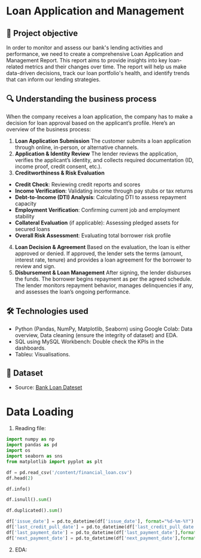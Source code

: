 # Loan Application and Management

## 📌 Project objective
In order to monitor and assess our bank's lending activities and performance, we need to create a comprehensive Loan Application and Management Report. This report aims to provide insights into key loan-related metrics and their changes over time. The report will help us make data-driven decisions, track our loan portfolio's health, and identify trends that can inform our lending strategies.
## 🔍 Understanding the business process
When the company receives a loan application, the company has to make a decision for loan approval based on the applicant’s profile. Here’s an overview of the business process:
1. **Loan Application Submission**
The customer submits a loan application through online, in-person, or alternative channels.
2. **Application & Identity Review**
The lender reviews the application, verifies the applicant’s identity, and collects required documentation (ID, income proof, credit consent, etc.).
3. **Creditworthiness & Risk Evaluation**
- **Credit Check**: Reviewing credit reports and scores
- **Income Verification**: Validating income through pay stubs or tax returns
- **Debt-to-Income (DTI) Analysis**: Calculating DTI to assess repayment capacity
- **Employment Verification**: Confirming current job and employment stability
- **Collateral Evaluation** (if applicable): Assessing pledged assets for secured loans
- **Overall Risk Assessment**: Evaluating total borrower risk profile
4. **Loan Decision & Agreement**
Based on the evaluation, the loan is either approved or denied. If approved, the lender sets the terms (amount, interest rate, tenure) and provides a loan agreement for the borrower to review and sign.
5. **Disbursement & Loan Management**
After signing, the lender disburses the funds. The borrower begins repayment as per the agreed schedule. The lender monitors repayment behavior, manages delinquencies if any, and assesses the loan’s ongoing performance.
## 🛠 Technologies used
- Python (Pandas, NumPy, Matplotlib, Seaborn) using Google Colab: Data overview, Data cleaning (ensure the integrity of dataset) and EDA.
- SQL using MySQL Workbench: Double check the KPIs in the dashboards.
- Tableu: Visualisations.
## 📂 Dataset
- Source: [Bank Loan Dateset]()

# Data Loading
1. Reading file:
```python
import numpy as np
import pandas as pd
import os
import seaborn as sns
from matplotlib import pyplot as plt
```
```python
df = pd.read_csv('/content/financial_loan.csv')
df.head(2)
```
```python
df.info()
```
```python
df.isnull().sum()
```
```python
df.duplicated().sum()
```
```python
df['issue_date'] = pd.to_datetime(df['issue_date'], format="%d-%m-%Y")
df['last_credit_pull_date'] = pd.to_datetime(df['last_credit_pull_date'], format="%d-%m-%Y")
df['last_payment_date'] = pd.to_datetime(df['last_payment_date'],format="%d-%m-%Y")
df['next_payment_date'] = pd.to_datetime(df['next_payment_date'],format="%d-%m-%Y")
```
2. EDA:




